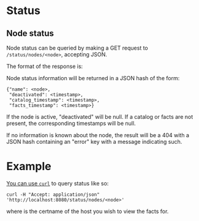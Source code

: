 # Status

## Node status

Node status can be queried by making a GET request to `/status/nodes/<node>`,
accepting JSON.

The format of the response is:

Node status information will be returned in a JSON hash of the form:

    {"name": <node>,
     "deactivated": <timestamp>,
     "catalog_timestamp": <timestamp>,
     "facts_timestamp": <timestamp>}

If the node is active, "deactivated" will be null. If a catalog or facts are
not present, the corresponding timestamps will be null.

If no information is known about the node, the result will be a 404 with a JSON
hash containing an "error" key with a message indicating such.

# Example

[You can use `curl`](curl.md) to query status like so:

    curl -H "Accept: application/json" 'http://localhost:8080/status/nodes/<node>'

where <node> is the certname of the host you wish to view the facts for.
